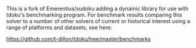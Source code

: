 This is a fork of Emerentius/sudoku adding a dynamic library for use with tdoku's benchmarking program.
For benchmark results comparing this solver to a number of other solvers of current or historical interest
using a range of platforms and datasets, see here:

https://github.com/t-dillon/tdoku/tree/master/benchmarks
